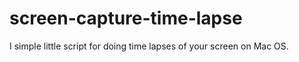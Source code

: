 screen-capture-time-lapse
=========================

I simple little script for doing time lapses of your screen on Mac OS.
